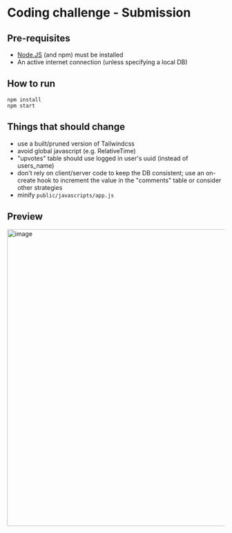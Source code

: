 # Coding challenge - Submission

## Pre-requisites

- [Node.JS](https://nodejs.org/en/) (and npm) must be installed
- An active internet connection (unless specifying a local DB)

## How to run

```
npm install
npm start
```

## Things that should change

- use a built/pruned version of Tailwindcss
- avoid global javascript (e.g. RelativeTime)
- "upvotes" table should use logged in user's uuid (instead of users_name)
- don't rely on client/server code to keep the DB consistent; use an on-create hook to increment the value in the "comments" table or consider other strategies
- minify `public/javascripts/app.js`

## Preview

<img width="688" alt="image" src="https://user-images.githubusercontent.com/368767/180865643-cac66031-f1fc-4b43-a2b2-23d71f9b99e1.png">
